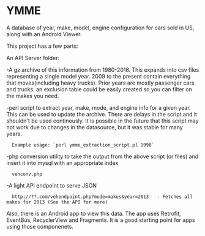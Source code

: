 # YMME
A database of year, make, model, engine configuration for cars sold in US, along with an Android Viewer.

This project has a few parts:

An API Server folder: 

  -A gz archive of this information from 1980-2016. This expands into csv files representing a single model year. 
  2009 to the present contain everything that moves(including heavy trucks). Prior years are mostly passenger cars and trucks.
  an exclusion table could be easily created so you can filter on the makes you need.

  -perl script to extract year, make, mode, and engine info for a given year. This can be used to update the archive. There are delays in the script and it shouldn't be used continously. It is possible in the future that this script may not work due to changes in the datasource, but it was stable for many years.  
  
      Example usage: `perl ymme_extraction_script.pl 1998`
      
  -php conversion utility to take the output from the above script (or files) and insert it into mysql with an appropriate index
  
      vehconv.php
  
  -A light API endpoint to serve JSON
  
      http://??.com/vehendpoint.php?mode=makes&year=2013   - Fetches all makes for 2013 (See the API for more)
  
   
 Also, there is an Android app to view this data. The app uses Retrofit, EventBus, RecyclerView and Fragments. 
 It is a good starting point for apps using those componenets.
